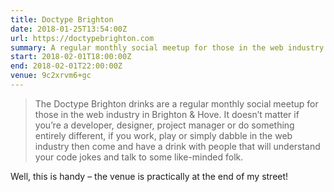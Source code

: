 ```yaml
---
title: Doctype Brighton
date: 2018-01-25T13:54:00Z
url: https://doctypebrighton.com
summary: A regular monthly social meetup for those in the web industry in Brighton & Hove.
start: 2018-02-01T18:00:00Z
end: 2018-02-01T22:00:00Z
venue: 9c2xrvm6+gc
---
```

> The Doctype Brighton drinks are a regular monthly social meetup for those in the web industry in Brighton & Hove. It doesn’t matter if you’re a developer, designer, project manager or do something entirely different, if you work, play or simply dabble in the web industry then come and have a drink with people that will understand your code jokes and talk to some like-minded folk.

Well, this is handy – the venue is practically at the end of my street!
